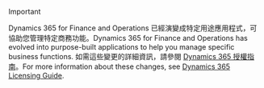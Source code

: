 > [!IMPORTANT]
> <span data-ttu-id="10ac6-101">Dynamics 365 for Finance and Operations 已經演變成特定用途應用程式，可協助您管理特定商務功能。</span><span class="sxs-lookup"><span data-stu-id="10ac6-101">Dynamics 365 for Finance and Operations has evolved into purpose-built applications to help you manage specific business functions.</span></span> <span data-ttu-id="10ac6-102">如需這些變更的詳細資訊，請參閱 [Dynamics 365 授權指南](https://mbs.microsoft.com/Files/public/365/Dynamics365LicensingGuide.pdf)。</span><span class="sxs-lookup"><span data-stu-id="10ac6-102">For more information about these changes, see [Dynamics 365 Licensing Guide](https://mbs.microsoft.com/Files/public/365/Dynamics365LicensingGuide.pdf).</span></span>
 
